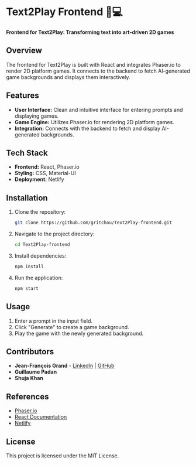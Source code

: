 # Text2Play Frontend 🎨💻

**Frontend for Text2Play: Transforming text into art-driven 2D games**

## Overview
The frontend for Text2Play is built with React and integrates Phaser.io to render 2D platform games. It connects to the backend to fetch AI-generated game backgrounds and displays them interactively.

## Features
- **User Interface:** Clean and intuitive interface for entering prompts and displaying games.
- **Game Engine:** Utilizes Phaser.io for rendering 2D platform games.
- **Integration:** Connects with the backend to fetch and display AI-generated backgrounds.

## Tech Stack
- **Frontend:** React, Phaser.io
- **Styling:** CSS, Material-UI
- **Deployment:** Netlify

## Installation
1. Clone the repository:
    ```sh
    git clone https://github.com/gritchou/Text2Play-frontend.git
    ```
2. Navigate to the project directory:
    ```sh
    cd Text2Play-frontend
    ```
3. Install dependencies:
    ```sh
    npm install
    ```
4. Run the application:
    ```sh
    npm start
    ```

## Usage
1. Enter a prompt in the input field.
2. Click "Generate" to create a game background.
3. Play the game with the newly generated background.

## Contributors
- **Jean-François Grand** - [LinkedIn](https://www.linkedin.com/in/jfgrand) | [GitHub](https://github.com/gritchou)
- **Guillaume Padan**
- **Shuja Khan**

## References
- [Phaser.io](https://phaser.io/)
- [React Documentation](https://reactjs.org/docs/getting-started.html)
- [Netlify](https://www.netlify.com/)

## License
This project is licensed under the MIT License.
